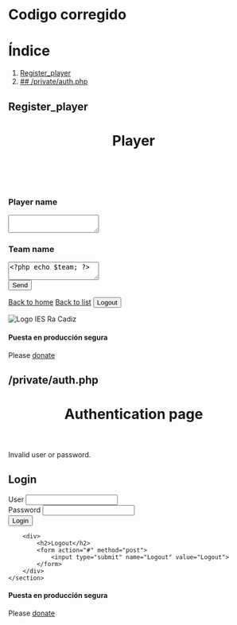 # Codigo corregido 

# Índice

1. [Register_player](#Register-player)
2. [## /private/auth.php](#/private/auth.php)

## Register_player
<!DOCTYPE html>
<html lang="es">
<head>
    <meta charset="UTF-8">
    <meta name="viewport" content="width=device-width, initial-scale=1.0">
    <meta http-equiv="X-UA-Compatible" content="ie=edge">
    <link rel="stylesheet" href="css/style.css">
    <title>Práctica RA3 - Players list</title>
</head>
<body>
<header>
    <h1>Player</h1>
</header>
<main class="player">
    <form action="#" method="post">
        <input type="hidden" name="id" value=""><br>
        <h3>Player name</h3>
        <textarea name="name"></textarea><br>
        <h3>Team name</h3>
        <textarea name="team"><?php echo $team; ?></textarea><br>
        <input type="submit" value="Send">
    </form>
    <form action="#" method="post" class="menu-form">
        <a href="index.php">Back to home</a>
        <a href="list_players.php">Back to list</a>
        <input type="submit" name="Logout" value="Logout" class="logout">
    </form>
</main>
<footer class="listado">
    <img src="images/logo-iesra-cadiz-color-blanco.png" alt="Logo IES Ra Cadiz">
    <h4>Puesta en producción segura</h4>
    <p>Please <a href="http://www.donate.co?amount=100&amp;destination=ACMEScouting/"> donate</a> </p>
</footer>
</body>
</html>


## /private/auth.php

<!DOCTYPE html>
<html lang="es">
<head>
    <meta charset="UTF-8">
    <meta name="viewport" content="width=device-width, initial-scale=1.0">
    <meta http-equiv="X-UA-Compatible" content="ie=edge">
    <link rel="stylesheet" href="css/style.css">
    <title>Práctica RA3 - Authentication page</title>
</head>
<body>
<header class="auth">
    <h1>Authentication page</h1>
</header>
<section class="auth">
    <div class="message">
        Invalid user or password.<br>
    </div>
    <section>
        <div>
            <h2>Login</h2>
            <form action="#" method="post">
                <label for="username">User</label>
                <input type="text" id="username" name="username"><br>
                <label for="password">Password</label>
                <input type="password" id="password" name="password"><br>
                <input type="submit" value="Login">
            </form>
        </div>

        <div>
            <h2>Logout</h2>
            <form action="#" method="post">
                <input type="submit" name="Logout" value="Logout">
            </form>
        </div>
    </section>
</section>
<footer>
    <h4>Puesta en producción segura</h4>
    <p>Please <a href="http://www.donate.co?amount=100&amp;destination=ACMEScouting/"> donate</a> </p>
</footer>
</body>
</html>





